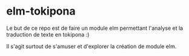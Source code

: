 # elm-tokipona

Le but de ce repo est de faire un module elm permettant l'analyse et la traduction de texte en tokipona :)

Il s'agit surtout de s'amuser et d'explorer la création de module elm.
